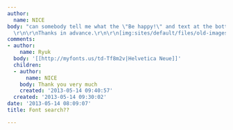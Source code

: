 ```yaml
---
author:
  name: NICE
body: "can somebody tell me what the \"Be happy!\" and text at the bottom font is?
  \r\n\r\nThanks in advance.\r\n\r\n[img:sites/default/files/old-images/wtf_5319.JPG]"
comments:
- author:
    name: Ryuk
  body: '[[http://myfonts.us/td-Tf8m2v|Helvetica Neue]]'
  children:
  - author:
      name: NICE
    body: Thank you very much
    created: '2013-05-14 09:40:57'
  created: '2013-05-14 09:30:02'
date: '2013-05-14 08:09:07'
title: Font search??

---
```

